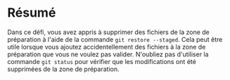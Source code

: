 # Résumé

Dans ce défi, vous avez appris à supprimer des fichiers de la zone de préparation à l'aide de la commande `git restore --staged`. Cela peut être utile lorsque vous ajoutez accidentellement des fichiers à la zone de préparation que vous ne voulez pas valider. N'oubliez pas d'utiliser la commande `git status` pour vérifier que les modifications ont été supprimées de la zone de préparation.
